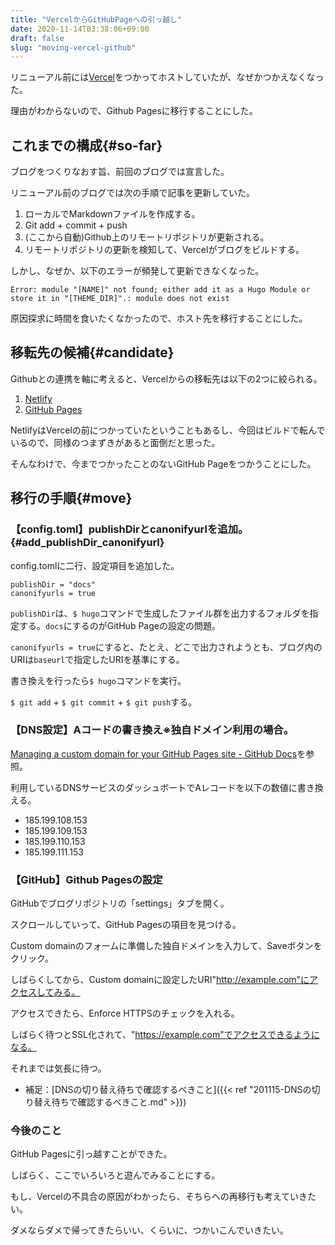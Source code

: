 ```yaml
---
title: "VercelからGitHubPageへの引っ越し"
date: 2020-11-14T03:38:06+09:00
draft: false
slug: "moving-vercel-github"
---
```


リニューアル前には[Vercel](https://vercel.com/)をつかってホストしていたが、なぜかつかえなくなった。

理由がわからないので、Github Pagesに移行することにした。

<!-- more -->

これまでの構成{#so-far}
----

ブログをつくりなおす旨、前回のブログでは宣言した。

リニューアル前のブログでは次の手順で記事を更新していた。

1. ローカルでMarkdownファイルを作成する。
2. Git add + commit + push
3. (ここから自動)Github上のリモートリポジトリが更新される。
4. リモートリポジトリの更新を検知して、Vercelがブログをビルドする。

しかし、なぜか、以下のエラーが頻発して更新できなくなった。

```
Error: module "[NAME]" not found; either add it as a Hugo Module or store it in "[THEME_DIR]".: module does not exist
```

原因探求に時間を食いたくなかったので、ホスト先を移行することにした。

移転先の候補{#candidate}
----

Githubとの連携を軸に考えると、Vercelからの移転先は以下の2つに絞られる。

1. [Netlify](https://www.netlify.com/)
2. [GitHub Pages](https://pages.github.com/)

NetlifyはVercelの前につかっていたということもあるし、今回はビルドで転んでいるので、同様のつまずきがあると面倒だと思った。

そんなわけで、今までつかったことのないGitHub Pageをつかうことにした。

移行の手順{#move}
----

### 【config.toml】publishDirとcanonifyurlを追加。{#add_publishDir_canonifyurl}

config.tomlに二行、設定項目を追加した。

```
publishDir = "docs"
canonifyurls = true
```

`publishDir`は、`$ hugo`コマンドで生成したファイル群を出力するフォルダを指定する。`docs`にするのがGitHub Pageの設定の問題。

`canonifyurls = true`にすると、たとえ、どこで出力されようとも、ブログ内のURIは`baseurl`で指定したURIを基準にする。

書き換えを行ったら`$ hugo`コマンドを実行。

`$ git add` + `$ git commit` + `$ git push`する。

### 【DNS設定】Aコードの書き換え※独自ドメイン利用の場合。

[Managing a custom domain for your GitHub Pages site - GitHub Docs](https://docs.github.com/en/free-pro-team@latest/github/working-with-github-pages/managing-a-custom-domain-for-your-github-pages-site)を参照。

利用しているDNSサービスのダッシュボートでAレコードを以下の数値に書き換える。

- 185.199.108.153
- 185.199.109.153
- 185.199.110.153
- 185.199.111.153

### 【GitHub】Github Pagesの設定

GitHubでブログリポジトリの「settings」タブを開く。

スクロールしていって、GitHub Pagesの項目を見つける。

Custom domainのフォームに準備した独自ドメインを入力して、Saveボタンをクリック。

しばらくしてから、Custom domainに設定したURI"http://example.com"にアクセスしてみる。

アクセスできたら、Enforce HTTPSのチェックを入れる。

しばらく待つとSSL化されて、"https://example.com"でアクセスできるようになる。

それまでは気長に待つ。

* 補足：[DNSの切り替え待ちで確認するべきこと]({{< ref "201115-DNSの切り替え待ちで確認するべきこと.md" >}})

### 今後のこと

GitHub Pagesに引っ越すことができた。

しばらく、ここでいろいろと遊んでみることにする。

もし、Vercelの不具合の原因がわかったら、そちらへの再移行も考えていきたい。

ダメならダメで帰ってきたらいい、くらいに、つかいこんでいきたい。

